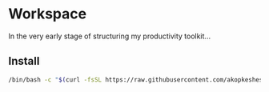 # Workspace

In the very early stage of structuring my productivity toolkit...

## Install

```sh
/bin/bash -c "$(curl -fsSL https://raw.githubusercontent.com/akopkesheshyan/dotfiles/HEAD/install.sh)"
```
